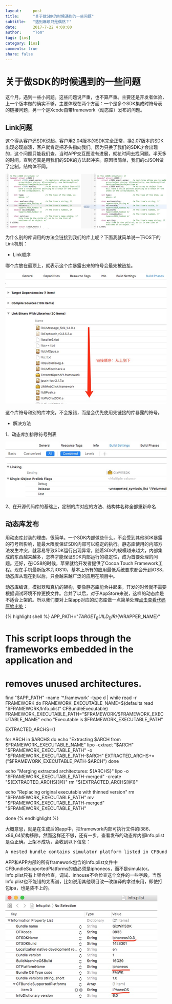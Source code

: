 ```yaml
---
layout:     post
title:      "关于做SDK的时候遇到的一些问题"
subtitle:   "遇到麻烦只是偶然？"
date:       2017-7-22 4:00:00
author:     "Tom"
tags: [ios]
category: [ios]
comments: true
share: false
---
```

<h1>关于做SDK的时候遇到的一些问题</h1>

这个月，遇到一些小问题。这些问题说严重，也不算严重。主要还是开发者体验，上一个版本做的确实不够。主要体现在两个方面：一个是多个SDK集成时符号表的链接问题，另一个是Xcode自带framework（动态库）发布的问题。

<h2>Link问题</h2>

这个得从客户还SDK说起。客户用2.04版本的SDK完全正常，换2.07版本的SDK出现必现崩溃，客户就肯定把矛头指向我们。因为只换了我们的SDK才会出现的，这个问题只能我们查。当时APP交互图没有进展，就花时间去找问题。半天多的时间，查到还真是用我们的SDK的方法起冲突。原因很简单，我们的cJSON做了定制，结构体不同。

<img src="/images/2017/07/cjson-problem.png" />

为什么别的库调用的方法会链接到我们的库上呢？下面我就简单说一下iOS下的Link机制：

* Link顺序

哪个库放在最顶上，就表示这个库暴露出来的符号会最先被链接。

<img src="/images/2017/07/link-order.png" />

这个库符号和别的库冲突，不会报错，而是会优先使用先链接的库暴露的符号。

* 解决方法

1、动态库加排除符号列表

<img src="/images/2017/07/unexpected-symbol.png" />

2、在开源代码库的基础上，定制的库对应的方法、结构体名称全部重新命名

<h2>动态库发布</h2>

用动态库封装的理由，很简单。一个SDK内部做些什么，不会受到其他SDK暴露的符号所影响，能最大限度保证SDK内部可以稳定的执行。静态库使用的内部方法发生冲突，就容易导致SDK运行出现异常。随着SDK的规模越来越大，内部集成的东西越来越多，怎样才能保证SDK内部运行的稳定性，成为首要处理的问题。还好，在iOS8的时候，苹果就给开发者提供了Cocoa Touch Framework工程。现在手机最新版本为iOS10，基本上所有的应用最低系统要求都会升到iOS8，动态库从现在到以后，只会越来越广泛的应用在项目中。

动态库编译，模拟器和真机的架构，要像静态库能合并起来，开发的时候就不需要根据调试环境不停更换文件。合并了以后，对于AppStore来说，这样的动态库是不适合上架的。所以我们要对上架app对应的动态库做一点简单处理<a href="http://ikennd.ac/blog/2015/02/stripping-unwanted-architectures-from-dynamic-libraries-in-xcode/">点击查看代码原始出处</a>：

{% highlight shell %}
APP_PATH="${TARGET_BUILD_DIR}/${WRAPPER_NAME}"

# This script loops through the frameworks embedded in the application and
# removes unused architectures.
find "$APP_PATH" -name '*.framework' -type d | while read -r FRAMEWORK
do
FRAMEWORK_EXECUTABLE_NAME=$(defaults read "$FRAMEWORK/Info.plist" CFBundleExecutable)
FRAMEWORK_EXECUTABLE_PATH="$FRAMEWORK/$FRAMEWORK_EXECUTABLE_NAME"
echo "Executable is $FRAMEWORK_EXECUTABLE_PATH"

EXTRACTED_ARCHS=()

for ARCH in $ARCHS
do
echo "Extracting $ARCH from $FRAMEWORK_EXECUTABLE_NAME"
lipo -extract "$ARCH" "$FRAMEWORK_EXECUTABLE_PATH" -o "$FRAMEWORK_EXECUTABLE_PATH-$ARCH"
EXTRACTED_ARCHS+=("$FRAMEWORK_EXECUTABLE_PATH-$ARCH")
done

echo "Merging extracted architectures: ${ARCHS}"
lipo -o "$FRAMEWORK_EXECUTABLE_PATH-merged" -create "${EXTRACTED_ARCHS[@]}"
rm "${EXTRACTED_ARCHS[@]}"

echo "Replacing original executable with thinned version"
rm "$FRAMEWORK_EXECUTABLE_PATH"
mv "$FRAMEWORK_EXECUTABLE_PATH-merged" "$FRAMEWORK_EXECUTABLE_PATH"

done
{% endhighlight %}

大概意思，就是在生成后的app中，把framework内部可执行文件的i386、x86_64架构移除。然而这样还不够，还有一步，查看发布的动态库内部Info.plist是否正确。上架不成功，会收到以下信息：

<pre>
A nested bundle contains simulator platform listed in CFBundleSupportedPlatforms Info.plist key.
</pre>

APP和APP内部的所有framework包含的Info.plist文件中CFBundleSupportedPlatforms的值必须是iphoneos，而不是simulator。Info.plist只有上架会检查，调试、inhouse不会检查这个文件的一些字段。当然Info.plist也不能错的太离谱，比如说用其他项目改一改编译的拿过来用，即使打包ipa，也是装不上的。

<img src="/images/2017/07/valid-info.png" />
